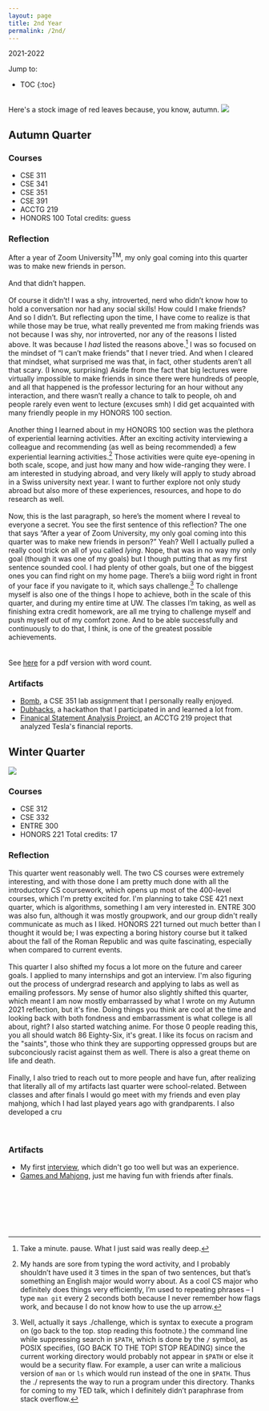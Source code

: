 ```yaml
---
layout: page
title: 2nd Year
permalink: /2nd/
---
```

2021-2022
<br>

Jump to:
* TOC
{:toc}

<br>
Here's a stock image of red leaves because, you know, autumn.
<img src="/images/21au.jpg"/>

## Autumn Quarter

### Courses
- CSE 311
- CSE 341
- CSE 351
- CSE 391
- ACCTG 219
- HONORS 100
Total credits: guess

### Reflection
After a year of Zoom University<sup>TM</sup>, my only goal coming into this quarter was to make new friends in person.
<br>
<br>
And that didn’t happen.
<br>
<br>
Of course it didn’t! I was a shy, introverted, nerd who didn’t know how to hold a conversation nor had any social skills! How could I make friends? And so I didn’t. But reflecting upon the time, I have come to realize is that while those may be true, what really prevented me from making friends was not because I was shy, nor introverted, nor any of the reasons I listed above. It was because I *had* listed the reasons above.[^1] I was so focused on the mindset of “I can’t make friends” that I never tried. And when I cleared that mindset, what surprised me was that, in fact, other students aren’t all that scary. (I know, surprising) Aside from the fact that big lectures were virtually impossible to make friends in since there were hundreds of people, and all that happened is the professor lecturing for an hour without any interaction, and there wasn’t really a chance to talk to people, oh and people rarely even went to lecture (excuses smh) I did get acquainted with many friendly people in my HONORS 100 section.
<br>
<br>
Another thing I learned about in my HONORS 100 section was the plethora of experiential learning activities. After an exciting activity interviewing a colleague and recommending (as well as being recommended) a few experiential learning activities.[^2]  Those activities were quite eye-opening in both scale, scope, and just how many and how wide-ranging they were. I am interested in studying abroad, and very likely will apply to study abroad in a Swiss university next year. I want to further explore not only study abroad but also more of these experiences, resources, and hope to do research as well.
<br>
<br>
Now, this is the last paragraph, so here’s the moment where I reveal to everyone a secret. You see the first sentence of this reflection? The one that says “After a year of Zoom University, my only goal coming into this quarter was to make new friends in person?” Yeah? Well I actually pulled a really cool trick on all of you called *lying*. Nope, that was in no way my only goal (though it was one of my goals) but I though putting that as my first sentence sounded cool. I had plenty of other goals, but one of the biggest ones you can find right on my home page. There’s a biiig word right in front of your face if you navigate to it, which says challenge.[^3] To challenge myself is also one of the things I hope to achieve, both in the scale of this quarter, and during my entire time at UW. The classes I’m taking, as well as finishing extra credit homework, are all me trying to challenge myself and push myself out of my comfort zone. And to be able successfully and continuously to do that, I think, is one of the greatest possible achievements.
<br>
<br>
<br>
See [here](https://albweng.github.io/files/au21reflection.pdf) for a pdf version with word count.
<br>

### Artifacts
- [Bomb](https://albweng.github.io/2nd/2021/10/26/cse351-bomb.html), a CSE 351 lab assignment that I personally really enjoyed.
- [Dubhacks](https://albweng.github.io/2nd/2021/10/24/dubhacks21.html), a hackathon that I participated in and learned a lot from.
- [Finanical Statement Analysis Project](https://albweng.github.io/2nd/2021/11/07/finstatanal.html), an ACCTG 219 project that analyzed Tesla's financial reports.

## Winter Quarter
<img src="/images/cat.png"/>

### Courses
- CSE 312
- CSE 332
- ENTRE 300
- HONORS 221
Total credits: 17

### Reflection
This quarter went reasonably well. The two CS courses were extremely interesting, and with those done I am pretty much done with all the introductory CS coursework, which opens up most of the 400-level courses, which I'm pretty excited for. I'm planning to take CSE 421 next quarter, which is algorithms, something I am very interested in. ENTRE 300 was also fun, although it was mostly groupwork, and our group didn't really communicate as much as I liked. HONORS 221 turned out much better than I thought it would be; I was expecting a boring history course but it talked about the fall of the Roman Republic and was quite fascinating, especially when compared to current events.
<br>
<br>
This quarter I also shifted my focus a lot more on the future and career goals. I applied to many internships and got an interview. I'm also figuring out the process of undergrad research and applying to labs as well as emailing professors. My sense of humor also slightly shifted this quarter, which meant I am now mostly embarrassed by what I wrote on my Autumn 2021 reflection, but it's fine. Doing things you think are cool at the time and looking back with both fondness and embarrassment is what college is all about, right? I also started watching anime. For those 0 people reading this, you all should watch 86 Eighty-Six, it's great. I like its focus on racism and the "saints", those who think they are supporting oppressed groups but are subconciously racist against them as well. There is also a great theme on life and death.
<br>
<br>
Finally, I also tried to reach out to more people and have fun, after realizing that literally all of my artifacts last quarter were school-related. Between classes and after finals I would go meet with my friends and even play mahjong, which I had last played years ago with grandparents. I also developed a cru
<br>
<br>
<br>

### Artifacts
 - My first [interview](https://albweng.github.io/2nd/2022/3/15/interview.markdown), which didn't go too well but was an experience.
 - [Games and Mahjong](https://albweng.github.io/2nd/2022/3/17/bakeday.markdown), just me having fun with friends after finals.

<br>
<br>
<br>
<br>
<br>

[^1]: Take a minute. pause. What I just said was really deep.
[^2]: My hands are sore from typing the word activity, and I probably shouldn’t have used it 3 times in the span of two sentences, but that’s something an English major would worry about. As a cool CS major who definitely does things very efficiently, I’m used to repeating phrases – I type `man git` every 2 seconds both because I never remember how flags work, and because I do not know how to use the up arrow.
[^3]: Well, actually it says ./challenge, which is syntax to execute a program on (go back to the top. stop reading this footnote.) the command line while suppressing search in `$PATH`, which is done by the `/` symbol, as POSIX specifies, (GO BACK TO THE TOP! STOP READING) since the current working directory would probably not appear in `$PATH` or else it would be a security flaw. For example, a user can write a malicious version of `man` or `ls` which would run instead of the one in `$PATH`. Thus the ./ represents the way to run a program under this directory. Thanks for coming to my TED talk, which I definitely didn’t paraphrase from stack overflow.
